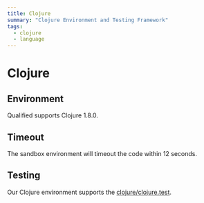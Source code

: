 ```yaml
---
title: Clojure
summary: "Clojure Environment and Testing Framework"
tags:
  - clojure
  - language
---
```


# Clojure

## Environment

Qualified supports Clojure 1.8.0.

## Timeout

The sandbox environment will timeout the code within 12 seconds.

## Testing

Our Clojure environment supports the [clojure/clojure.test](/reference/languages/clojure/clojure-test).
